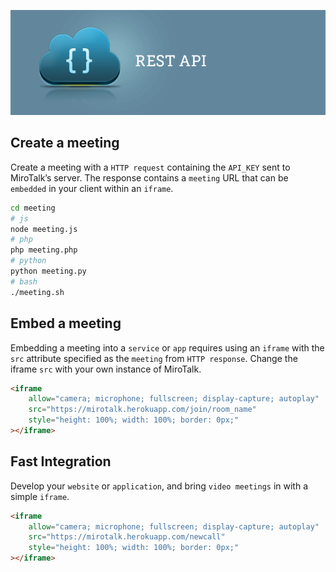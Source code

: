 [![restAPI](restAPI.png)](https://p2p.mirotalk.org/api/v1/docs)

## Create a meeting

Create a meeting with a `HTTP request` containing the `API_KEY` sent to MiroTalk’s server. The response contains a `meeting` URL that can be `embedded` in your client within an `iframe`.

```bash
cd meeting
# js
node meeting.js
# php
php meeting.php
# python
python meeting.py
# bash
./meeting.sh
```

## Embed a meeting

Embedding a meeting into a `service` or `app` requires using an `iframe` with the `src` attribute specified as the `meeting` from `HTTP response`. Change the iframe `src` with your own instance of MiroTalk.

```html
<iframe
    allow="camera; microphone; fullscreen; display-capture; autoplay"
    src="https://mirotalk.herokuapp.com/join/room_name"
    style="height: 100%; width: 100%; border: 0px;"
></iframe>
```

## Fast Integration

Develop your `website` or `application`, and bring `video meetings` in with a simple `iframe`.

```html
<iframe
    allow="camera; microphone; fullscreen; display-capture; autoplay"
    src="https://mirotalk.herokuapp.com/newcall"
    style="height: 100%; width: 100%; border: 0px;"
></iframe>
```
